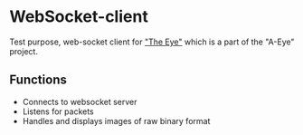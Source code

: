 # WebSocket-client

Test purpose, web-socket client for ["The Eye"](https://github.com/NehalH/The_Eye_Firmware) which is a part of the "A-Eye" project.

## Functions
- Connects to websocket server
- Listens for packets
- Handles and displays images of raw binary format
